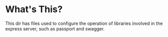 # What's This?

This dir has files used to configure the operation of libraries involved in the express server, such as passport and swagger.
